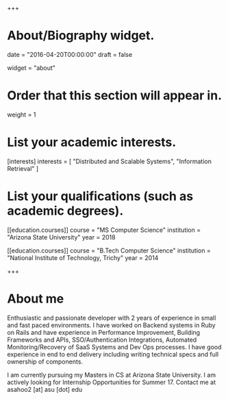 +++
# About/Biography widget.

date = "2016-04-20T00:00:00"
draft = false

widget = "about"

# Order that this section will appear in.
weight = 1

# List your academic interests.
[interests]
  interests = [
    "Distributed and Scalable Systems",
    "Information Retrieval"
  ]

# List your qualifications (such as academic degrees).
[[education.courses]]
  course = "MS Computer Science"
  institution = "Arizona State University"
  year = 2018

[[education.courses]]
  course = "B.Tech Computer Science"
  institution = "National Institute of Technology, Trichy"
  year = 2014

+++

# About me

Enthusiastic and passionate developer with 2 years of experience in small and fast paced environments. I have worked on Backend systems in Ruby on Rails and have experience in Performance Improvement, Building Frameworks and APIs, SSO/Authentication Integrations, Automated Monitoring/Recovery of SaaS Systems and Dev Ops processes. I have good experience in end to end delivery including writing technical specs and full ownership of components.

I am currently pursuing my Masters in CS at Arizona State University. I am actively looking for Internship Opportunities for Summer 17. Contact me at asahoo2 [at] asu [dot] edu